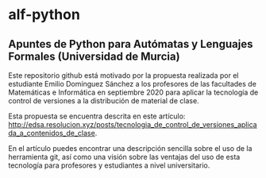 # alf-python

## Apuntes de Python para Autómatas y Lenguajes Formales (Universidad de Murcia)

Este repositorio github está motivado por la propuesta realizada por el estudiante Emilio Domínguez Sánchez a los profesores de las facultades de Matemáticas e Informática en septiembre 2020 para aplicar la tecnología de control de versiones a la distribución de material de clase.

Esta propuesta se encuentra descrita en este artículo: http://edsa.resolucion.xyz/posts/tecnologia_de_control_de_versiones_aplicada_a_contenidos_de_clase. 

En el artículo puedes encontrar una descripción sencilla sobre el uso de la herramienta git, así como una visión sobre las ventajas del uso de esta tecnología para profesores y estudiantes a nivel universitario.
